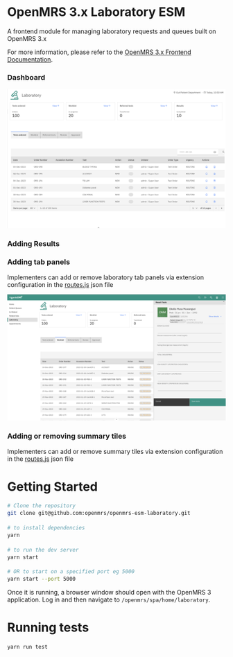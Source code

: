 # OpenMRS 3.x Laboratory ESM

A frontend module for managing laboratory requests and queues built on OpenMRS 3.x

For more information, please refer to the
[OpenMRS 3.x Frontend Documentation](https://o3-docs.openmrs.org/).

### Dashboard

<img src="https://raw.githubusercontent.com/openmrs/openmrs-esm-laboratory/main/assets/screenshots/labs_general_dashboard.png" />

### Adding Results

### Adding tab panels
Implementers can add or remove laboratory tab panels via extension configuration in the [routes.js](https://github.com/openmrs/openmrs-esm-laboratory/blob/main/src/routes.json) json file 


<img src="https://raw.githubusercontent.com/openmrs/openmrs-esm-laboratory/main/assets/screenshots/labs_enter_results.png" />

### Adding or removing summary tiles
Implementers can add or remove summary tiles via extension configuration in the [routes.js](https://github.com/openmrs/openmrs-esm-laboratory/blob/main/src/routes.json) json file 

# Getting Started

```sh
# Clone the repository
git clone git@github.com:openmrs/openmrs-esm-laboratory.git

# to install dependencies
yarn

# to run the dev server
yarn start

# OR to start on a specified port eg 5000
yarn start --port 5000
```

Once it is running, a browser window
should open with the OpenMRS 3 application. Log in and then navigate to
`/openmrs/spa/home/laboratory`.

# Running tests
```
yarn run test
```
